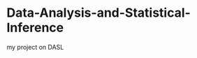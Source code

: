 Data-Analysis-and-Statistical-Inference
=======================================

my project on DASL
